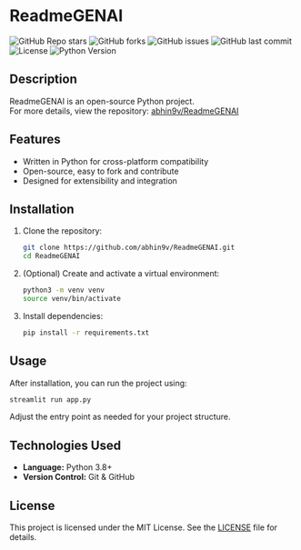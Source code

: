 # ReadmeGENAI

![GitHub Repo stars](https://img.shields.io/github/stars/abhin9v/ReadmeGENAI?style=social)
![GitHub forks](https://img.shields.io/github/forks/abhin9v/ReadmeGENAI?style=social)
![GitHub issues](https://img.shields.io/github/issues/abhin9v/ReadmeGENAI)
![GitHub last commit](https://img.shields.io/github/last-commit/abhin9v/ReadmeGENAI)
![License](https://img.shields.io/github/license/abhin9v/ReadmeGENAI)
![Python Version](https://img.shields.io/badge/python-3.8%2B-blue)

## Description

ReadmeGENAI is an open-source Python project.  
For more details, view the repository: [abhin9v/ReadmeGENAI](https://github.com/abhin9v/ReadmeGENAI)

## Features

- Written in Python for cross-platform compatibility
- Open-source, easy to fork and contribute
- Designed for extensibility and integration

## Installation

1. Clone the repository:
   ```bash
   git clone https://github.com/abhin9v/ReadmeGENAI.git
   cd ReadmeGENAI
   ```
2. (Optional) Create and activate a virtual environment:
   ```bash
   python3 -m venv venv
   source venv/bin/activate
   ```
3. Install dependencies:
   ```bash
   pip install -r requirements.txt
   ```

## Usage

After installation, you can run the project using:
```bash
streamlit run app.py
```
Adjust the entry point as needed for your project structure.

## Technologies Used

- **Language:** Python 3.8+
- **Version Control:** Git & GitHub

## License

This project is licensed under the MIT License. See the [LICENSE](LICENSE) file for details.
